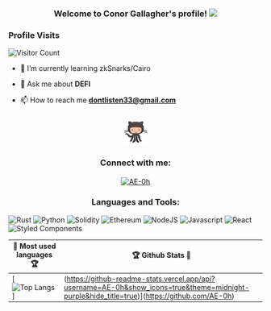 
<h3 align="center">
  Welcome to Conor Gallagher's profile!
  <img src="https://media.giphy.com/media/hvRJCLFzcasrR4ia7z/giphy.gif" width="28">
</h3>

<h3>Profile Visits</h3>

![Visitor Count](https://profile-counter.glitch.me/AE-0h/count.svg)

- 🥚 I’m currently learning  zkSnarks/Cairo

- 💬 Ask me about **DEFI**

- 📫 How to reach me **dontlisten33@gmail.com**

<h3 align="center"><img width="10%" height="auto" src="https://raw.githubusercontent.com/iCharlesZ/FigureBed/master/img/octocat.gif"/></h3>
<h3 align="center" > Connect with me: </h3>
<p align="center">
  <a href="https://twitter.com/Byzan_Solutions" target="blank"><img align="center" src="https://img.shields.io/badge/Byzan_Solutions-%231DA1F2.svg?style=for-the-badge&logo=Twitter&logoColor=white" alt="AE-0h"  /></a>
</p>

<h3 align="center">Languages and Tools:</h3>

  
  ![Rust](https://img.shields.io/badge/🦀_Rust-%2300599C.svg?style=for-the-badge&logo=rust%2B%2B&logoColor=white)
  ![Python](https://img.shields.io/badge/python-3670A0?style=for-the-badge&logo=python&logoColor=ffdd54)
  ![Solidity](https://img.shields.io/badge/Solidity-%23363636.svg?style=for-the-badge&logo=solidity&logoColor=white)
  ![Ethereum](https://img.shields.io/badge/Ethereum-3C3C3D?style=for-the-badge&logo=Ethereum&logoColor=white)
  ![NodeJS](https://img.shields.io/badge/node.js-6DA55F?style=for-the-badge&logo=node.js&logoColor=white)
  ![Javascript](https://img.shields.io/badge/JavaScript-6DA55F?style=for-the-badge&logo=node.js&logoColor=white)
  ![React](https://img.shields.io/badge/react-%2320232a.svg?style=for-the-badge&logo=react&logoColor=%2361DAFB)
  ![Styled Components](https://img.shields.io/badge/styled--components-DB7093?style=for-the-badge&logo=styled-components&logoColor=white)

<!--![](./profile-3d-contrib/profile-night-view.svg)-->

|🎯 Most used languages 🏆| 🏆 Github Stats 🔭|
|----------------------------------|----------------------------|
|[![Top Langs](https://github-readme-stats.vercel.app/api/top-langs/?username=AE-0h&theme=midnight-purple&layout=compact&hide=css,html)] | (https://github-readme-stats.vercel.app/api?username=AE-0h&show_icons=true&theme=midnight-purple&hide_title=true)](https://github.com/AE-0h)|

